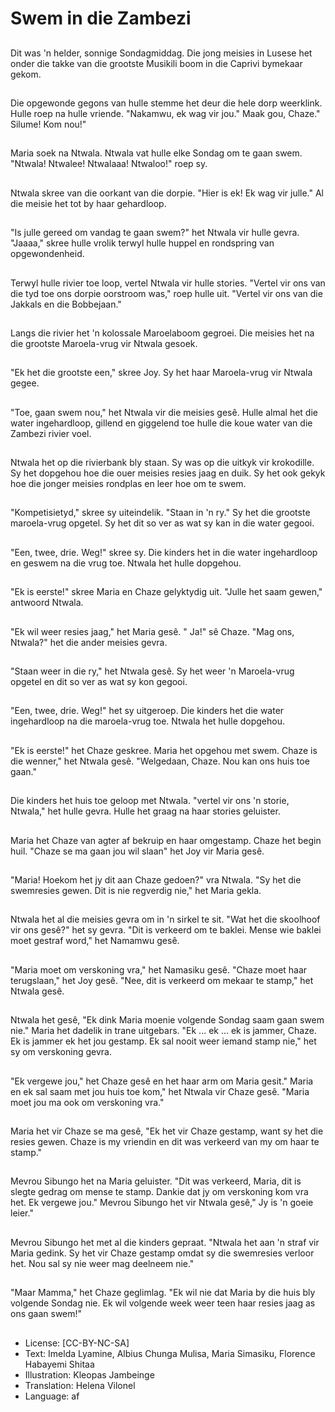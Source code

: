 # Swem in die Zambezi

##
Dit was 'n helder, sonnige Sondagmiddag. Die jong meisies in Lusese het onder die takke van die grootste Musikili boom in die Caprivi bymekaar gekom.

##
Die opgewonde gegons van hulle stemme het deur die hele dorp weerklink. Hulle roep na hulle vriende. "Nakamwu, ek wag vir jou." Maak gou, Chaze." Silume! Kom nou!"

##
Maria soek na Ntwala. Ntwala vat hulle elke Sondag om te gaan swem. "Ntwala! Ntwalee! Ntwalaaa! Ntwaloo!" roep sy.

##
Ntwala skree van die oorkant van die dorpie. "Hier is ek! Ek wag vir julle." Al die meisie het tot by haar gehardloop.

##
"Is julle gereed om vandag te gaan swem?" het Ntwala vir hulle gevra. "Jaaaa," skree hulle vrolik terwyl hulle huppel en rondspring van opgewondenheid.

##
Terwyl hulle rivier toe loop, vertel Ntwala vir hulle stories. "Vertel vir ons van die tyd toe ons dorpie oorstroom was," roep hulle uit. "Vertel vir ons van die Jakkals en die Bobbejaan."

##
Langs die rivier het 'n kolossale Maroelaboom gegroei. Die meisies het na die grootste Maroela-vrug vir Ntwala gesoek.

##
"Ek het die grootste een," skree Joy. Sy het haar Maroela-vrug vir Ntwala gegee.

##
"Toe, gaan swem nou," het Ntwala vir die meisies gesê. Hulle almal het die water ingehardloop, gillend en giggelend toe hulle die koue water van die Zambezi rivier voel.

##
Ntwala het op die rivierbank bly staan. Sy was op die uitkyk vir krokodille. Sy het dopgehou hoe die ouer meisies resies jaag en duik. Sy het ook gekyk hoe die jonger meisies rondplas en leer hoe om te swem.

##
"Kompetisietyd," skree sy uiteindelik. "Staan in 'n ry." Sy het die grootste maroela-vrug opgetel. Sy het dit so ver as wat sy kan in die water gegooi.

##
"Een, twee, drie. Weg!" skree sy. Die kinders het in die water ingehardloop en geswem na die vrug toe. Ntwala het hulle dopgehou.

##
"Ek is eerste!" skree Maria en Chaze gelyktydig uit. "Julle het saam gewen," antwoord Ntwala.

##
"Ek wil weer resies jaag," het Maria gesê. " Ja!" sê Chaze. "Mag ons, Ntwala?" het die ander meisies gevra.

##
"Staan weer in die ry," het Ntwala gesê. Sy het weer 'n Maroela-vrug opgetel en dit so ver as wat sy kon gegooi.

##
"Een, twee, drie. Weg!" het sy uitgeroep. Die kinders het die water ingehardloop na die maroela-vrug toe. Ntwala het hulle dopgehou.

##
"Ek is eerste!" het Chaze geskree. Maria het opgehou met swem. Chaze is die wenner," het Ntwala gesê. "Welgedaan, Chaze. Nou kan ons huis toe gaan."

##
Die kinders het huis toe geloop met Ntwala. "vertel vir ons 'n storie, Ntwala," het hulle gevra. Hulle het graag na haar stories geluister.

##
Maria het Chaze van agter af bekruip en haar omgestamp. Chaze het begin huil. "Chaze se ma gaan jou wil slaan" het Joy vir Maria gesê.

##
"Maria! Hoekom het jy dit aan Chaze gedoen?" vra Ntwala. "Sy het die swemresies gewen. Dit is nie regverdig nie," het Maria gekla.

##
Ntwala het al die meisies gevra om in 'n sirkel te sit. "Wat het die skoolhoof vir ons gesê?" het sy gevra. "Dit is verkeerd om te baklei. Mense wie baklei moet gestraf word," het Namamwu gesê.

##
"Maria moet om verskoning vra," het Namasiku gesê. "Chaze moet haar terugslaan," het Joy gesê. "Nee, dit is verkeerd om mekaar te stamp," het Ntwala gesê.

##
Ntwala het gesê, "Ek dink Maria moenie volgende Sondag saam gaan swem nie." Maria het dadelik in trane uitgebars. "Ek ... ek ... ek is jammer, Chaze. Ek is jammer ek het jou gestamp. Ek sal nooit weer iemand stamp nie," het sy om verskoning gevra.

##
"Ek vergewe jou," het Chaze gesê en het haar arm om Maria gesit." Maria en ek sal saam met jou huis toe kom," het Ntwala vir Chaze gesê. "Maria moet jou ma ook om verskoning vra."

##
Maria het vir Chaze se ma gesê, "Ek het vir Chaze gestamp, want sy het die resies gewen. Chaze is my vriendin en dit was verkeerd van my om haar te stamp."

##
Mevrou Sibungo het na Maria geluister. "Dit was verkeerd, Maria, dit is slegte gedrag om mense te stamp. Dankie dat jy om verskoning kom vra het. Ek vergewe jou." Mevrou Sibungo het vir Ntwala gesê," Jy is 'n goeie leier."

##
Mevrou Sibungo het met al die kinders gepraat. "Ntwala het aan 'n straf vir Maria gedink. Sy het vir Chaze gestamp omdat sy die swemresies verloor het. Nou sal sy nie weer mag deelneem nie."

##
"Maar Mamma," het Chaze geglimlag. "Ek wil nie dat Maria by die huis bly volgende Sondag nie. Ek wil volgende week weer teen haar resies jaag as ons gaan swem!"

##
* License: [CC-BY-NC-SA]
* Text: Imelda Lyamine, Albius Chunga Mulisa, Maria Simasiku, Florence Habayemi Shitaa
* Illustration: Kleopas Jambeinge
* Translation: Helena Vilonel
* Language: af
